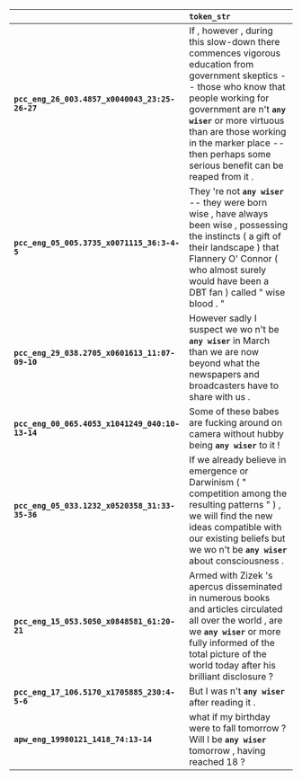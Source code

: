 |                                                 | `token_str`                                                                                                                                                                                                                                                                                              |
|:------------------------------------------------|:---------------------------------------------------------------------------------------------------------------------------------------------------------------------------------------------------------------------------------------------------------------------------------------------------------|
| **`pcc_eng_26_003.4857_x0040043_23:25-26-27`**  | If , however , during this slow-down there commences vigorous education from government skeptics -- those who know that people working for government are n't __``any wiser``__ or more virtuous than are those working in the marker place -- then perhaps some serious benefit can be reaped from it . |
| **`pcc_eng_05_005.3735_x0071115_36:3-4-5`**     | They 're not __``any wiser``__ -- they were born wise , have always been wise , possessing the instincts ( a gift of their landscape ) that Flannery O' Connor ( who almost surely would have been a DBT fan ) called " wise blood . "                                                                   |
| **`pcc_eng_29_038.2705_x0601613_11:07-09-10`**  | However sadly I suspect we wo n't be __``any wiser``__ in March than we are now beyond what the newspapers and broadcasters have to share with us .                                                                                                                                                      |
| **`pcc_eng_00_065.4053_x1041249_040:10-13-14`** | Some of these babes are fucking around on camera without hubby being __``any wiser``__ to it !                                                                                                                                                                                                           |
| **`pcc_eng_05_033.1232_x0520358_31:33-35-36`**  | If we already believe in emergence or Darwinism ( " competition among the resulting patterns " ) , we will find the new ideas compatible with our existing beliefs but we wo n't be __``any wiser``__ about consciousness .                                                                              |
| **`pcc_eng_15_053.5050_x0848581_61:20-21`**     | Armed with Zizek 's apercus disseminated in numerous books and articles circulated all over the world , are we __``any wiser``__ or more fully informed of the total picture of the world today after his brilliant disclosure ?                                                                         |
| **`pcc_eng_17_106.5170_x1705885_230:4-5-6`**    | But I was n't __``any wiser``__ after reading it .                                                                                                                                                                                                                                                       |
| **`apw_eng_19980121_1418_74:13-14`**            | what if my birthday were to fall tomorrow ? Will I be __``any wiser``__ tomorrow , having reached 18 ?                                                                                                                                                                                                   |